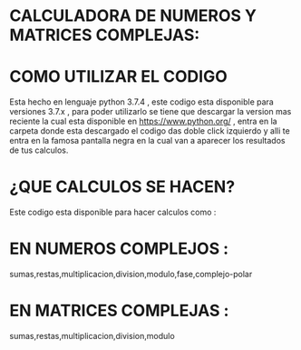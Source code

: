 # CALCULADORA DE NUMEROS Y MATRICES COMPLEJAS:

# COMO UTILIZAR EL CODIGO

Esta hecho en lenguaje python 3.7.4 , este codigo esta disponible para versiones 3.7.x , para poder utilizarlo se tiene que descargar
la version mas reciente la cual esta disponible en https://www.python.org/ , entra en la carpeta donde esta descargado el codigo 
das doble click izquierdo y alli te entra en la famosa pantalla negra en la cual van a aparecer los resultados de tus calculos.

#   ¿QUE CALCULOS SE HACEN?

Este codigo esta disponible para hacer calculos como :

# EN NUMEROS COMPLEJOS :

sumas,restas,multiplicacion,division,modulo,fase,complejo-polar

# EN MATRICES COMPLEJAS :

sumas,restas,multiplicacion,division,modulo


